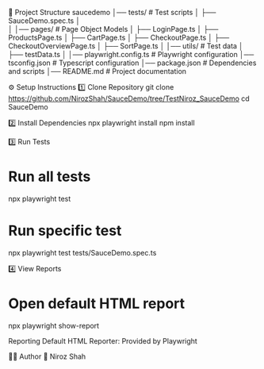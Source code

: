 
📂 Project Structure
saucedemo
│── tests/                # Test scripts
│   ├── SauceDemo.spec.ts
│   
│
│── pages/                # Page Object Models
│   ├── LoginPage.ts
│   ├── ProductsPage.ts
│   ├── CartPage.ts
│   ├── CheckoutPage.ts
│   ├── CheckoutOverviewPage.ts
│   ├── SortPage.ts
│
│── utils/             # Test data
│   ├── testData.ts
│
│── playwright.config.ts  # Playwright configuration
│── tsconfig.json        # Typescript configuration
│── package.json          # Dependencies and scripts
│── README.md             # Project documentation

⚙️ Setup Instructions
1️⃣ Clone Repository
git clone https://github.com/NirozShah/SauceDemo/tree/TestNiroz_SauceDemo
cd SauceDemo

2️⃣ Install Dependencies
npx playwright install
npm install

3️⃣ Run Tests
# Run all tests
npx playwright test

# Run specific test
npx playwright test tests/SauceDemo.spec.ts

4️⃣ View Reports
# Open default HTML report
npx playwright show-report

Reporting
Default HTML Reporter: Provided by Playwright

🧑‍💻 Author
👤 Niroz Shah


